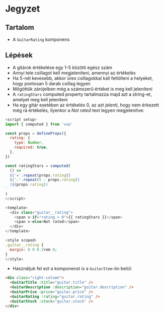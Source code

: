 # Jegyzet

## Tartalom

- A `GuitarRating` komponens

## Lépések

- A gitárok értékelése egy 1-5 közötti egész szám
- Annyi tele csillagot kell megjeleníteni, amennyi az értékelés
- Ha 5-nél kevesebb, akkor üres csillagokkal kall feltölteni a helyeket, hogy pontosan 5 darab csillag legyen
- Mögöttük zárójelben még a számszerű értéket is meg kell jeleníteni
- A `ratingStars` computed property tartalmazza majd azt a string-et, amelyet meg kell jeleníteni
- Ha egy gitár esetében az értékelés 0, az azt jelenti, hogy nem érkezett még rá értékelés, ilyenkor a _Not rated_ text legyen megjelenítve:

```js
<script setup>
import { computed } from 'vue'

const props = defineProps({
  rating: {
    type: Number,
    required: true,
  },
})

const ratingStars = computed(
  () => `
  ${'★'.repeat(props.rating)}
  ${'☆'.repeat(5 - props.rating)}
  (${props.rating})
`
)
</script>

<template>
  <div class="guitar__rating">
    <span v-if="rating > 0">{{ ratingStars }}</span>
    <span v-else>Not rated</span>
  </div>
</template>

<style scoped>
.guitar__rating {
  margin: 0 0 0.5rem 0;
}
</style>
```

- Használjuk fel ezt a komponenst is a `GuitarItem`-ön belül:

```html
<div class="right-column">
  <GuitarTitle :title="guitar.title" />
  <GuitarDescription :description="guitar.description" />
  <GuitarPrice :price="guitar.price" />
  <GuitarRating :rating="guitar.rating" />
  <GuitarStock :stock="guitar.stock" />
</div>
```
